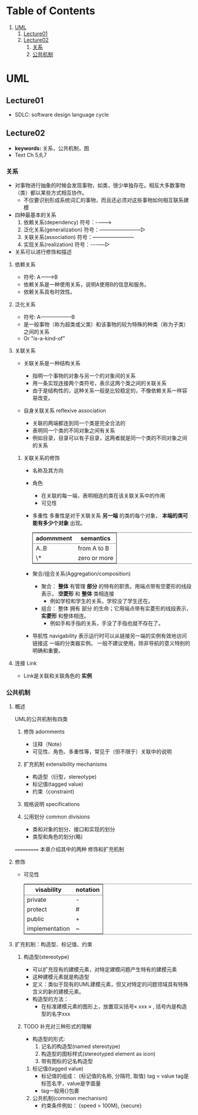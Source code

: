 
# Table of Contents

1.  [UML](#orgaba0464)
    1.  [Lecture01](#org110d3ad)
    2.  [Lecture02](#org20ac3ed)
        1.  [关系](#org24ff387)
        2.  [公共机制](#orgd7cf213)


<a id="orgaba0464"></a>

# UML


<a id="org110d3ad"></a>

## Lecture01

-   SDLC: software design language cycle


<a id="org20ac3ed"></a>

## Lecture02

-   ****keywords**:** 关系，公共机制，图
-   Text Ch 5,6,7


<a id="org24ff387"></a>

### 关系

-   对事物进行抽象的时候会发现事物，如类，很少单独存在。相反大多数事物（类）都以某些方式相互协作。
    -   不仅要识别形成系统词汇的事物，而且还必须对这些事物如何相互联系建模
-   四种最基本的关系
    1.  依赖关系(dependency)
        符号：--&#x2013;&#x2014;>
    2.  泛化关系(generalization)
        符号：————————▷
    3.  关联关系(association)
        符号：————————
    4.  实现关系(realization)
        符号：---&#x2013;&#x2014;▷
-   关系可以进行修饰和描述

1.  依赖关系

    -   符号: A-&#x2013;&#x2014;>B
    -   依赖关系是一种使用关系，说明A使用B的信息和服务。
    -   依赖关系具有时效性。

2.  泛化关系

    -   符号: A——————B
    -   是一般事物（称为超类或父类）和该事物的较为特殊的种类（称为子类）之间的关系
    -   Or "is-a-kind-of"

3.  关联关系

    -   关联关系是一种结构关系
        -   指明一个事物的对象与另一个的对象间的关系
        -   用一条实现连接两个类符号，表示这两个类之间的关联关系
        -   由于是结构性的，这种关系一般是比较稳定的，不像依赖关系一样容易改变。
    
    -   自身关联关系 reflexive association
        -   关联的两端都连到同一个类是完全合法的
        -   表明同一个类的不同对象之间有关系
        -   例如目录，目录可以有子目录，这两者就是同一个类的不同对象之间的关系
    
    1.  关联关系的修饰
    
        -   名称及其方向
        -   角色
            -   在关联的每一端，表明相连的类在该关联关系中的作用
            -   可见性
        
        -   多重性
            多重性是对于关联关系 **另一端** 的类的每个对象， **本端的类可能有多少个对象** 出现。
            
            <table border="2" cellspacing="0" cellpadding="6" rules="groups" frame="hsides">
            
            
            <colgroup>
            <col  class="org-left" />
            
            <col  class="org-left" />
            </colgroup>
            <thead>
            <tr>
            <th scope="col" class="org-left">adommment</th>
            <th scope="col" class="org-left">semantics</th>
            </tr>
            </thead>
            
            <tbody>
            <tr>
            <td class="org-left">A..B</td>
            <td class="org-left">from A to B</td>
            </tr>
            
            
            <tr>
            <td class="org-left">\*</td>
            <td class="org-left">zero or more</td>
            </tr>
            </tbody>
            </table>
        
        -   聚合/组合关系(Aggregation/composition)
            -   聚合： **整体** 有管理 **部分** 的特有的职责。用端点带有空菱形的线段表示， **空菱形** 和
                **整体** 类相连接
                -   例如学校和学生的关系，学校没了学生还在。
            -   组合： 整体 拥有 部分 的生命；它用端点带有实菱形的线段表示， **实菱形** 和整体相连。
                -   例如手和手指的关系，手没了手指也就不存在了。
        -   导航性 navigability
            表示运行时可以从链接另一端的实例有效地访问链接这
            一端的分类器实例。
            一般不建议使用，除非导航的意义特别的明确和重要。

4.  连接 Link

    -   Link是关联和关联角色的 **实例**


<a id="orgd7cf213"></a>

### 公共机制

1.  概述

    UML的公共机制有四类
    
    1.  修饰 adornments
        -   注释（Note）
        -   可见性、角色、多重性等，常见于（但不限于）关联中的说明
    
    2.  扩充机制 extensibility mechanisms
        -   构造型（衍型，stereotype)
        -   标记值(tagged value)
        -   约束（constraint)
    
    3.  规格说明 specifications
    4.  公用划分 common divisions
        -   类和对象的划分、接口和实现的划分
        -   类型和角色的划分(略)
    
    `=========`
    本章介绍其中的两种
    修饰和扩充机制

2.  修饰

    -   可见性
        
        <table border="2" cellspacing="0" cellpadding="6" rules="groups" frame="hsides">
        
        
        <colgroup>
        <col  class="org-left" />
        
        <col  class="org-left" />
        </colgroup>
        <thead>
        <tr>
        <th scope="col" class="org-left">visability</th>
        <th scope="col" class="org-left">notation</th>
        </tr>
        </thead>
        
        <tbody>
        <tr>
        <td class="org-left">private</td>
        <td class="org-left">-</td>
        </tr>
        
        
        <tr>
        <td class="org-left">protect</td>
        <td class="org-left">#</td>
        </tr>
        
        
        <tr>
        <td class="org-left">public</td>
        <td class="org-left">+</td>
        </tr>
        
        
        <tr>
        <td class="org-left">implementation</td>
        <td class="org-left">~</td>
        </tr>
        </tbody>
        </table>

3.  扩充机制：构造型、标记值、约束

    1.  构造型(stereotype)
        -   可以扩充现有的建模元素，对特定建模问题产生特有的建模元素
        -   这种建模元素就是构造型
        -   定义：类似于现有的UML建模元素，但又对特定的问题领域具有特殊含义的新的建模元素。
        -   构造型的方法：
            -   在标准建模元素的图形上，放置双尖括号&laquo; xxx &raquo; , 括号内是构造型的名字xxx
    
    1.  TODO 补充对三种形式的理解
    
        -   构造型的形式:
            1.  记名的构造型(named stereotype)
            2.  构造型的图标样式(stereotyped element as icon)
            3.  带有图标的记名构造型
        
        1.  标记值(tagged value)
            -   标记值的组成： {标记值的名称, 分隔符, 取值}
                tag = value
                tag是标签名字，value是字面量
            -   tag一般用{}包裹
        2.  公共机制(common mechanism)
            -   约束条件例如： {speed > 100M}, {secure}

